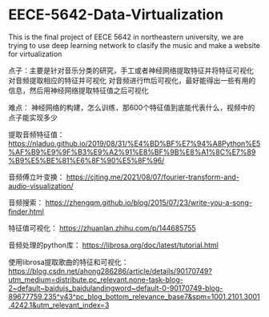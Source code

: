 # EECE-5642-Data-Virtualization
This is the final project of EECE 5642 in northeastern university, we are trying to use deep learning network to clasify the music and make a website for virtualization



点子：主要是针对音乐分类的研究，手工或者神经网络提取特征并将特征可视化
对音频提取相应的特征并可视化
对音频进行fft后可视化，最好能得出一些有用的信息，然后用神经网络提取特征值之后可视化

难点：
神经网络的构建，怎么训练，那600个特征值到底能代表什么，视频中的点子能实现多少

提取音频特征值：
https://nladuo.github.io/2019/08/31/%E4%BD%BF%E7%94%A8Python%E5%AF%B9%E9%9F%B3%E9%A2%91%E8%BF%9B%E8%A1%8C%E7%89%B9%E5%BE%81%E6%8F%90%E5%8F%96/

音频傅立叶变换：
https://cjting.me/2021/08/07/fourier-transform-and-audio-visualization/

音频搜索：
https://zhengqm.github.io/blog/2015/07/23/write-you-a-song-finder.html

特征值可视化：
https://zhuanlan.zhihu.com/p/144685755

音频处理的python库：
https://librosa.org/doc/latest/tutorial.html

使用librosa提取歌曲的特征和可视化：
https://blog.csdn.net/ahong286286/article/details/90170749?utm_medium=distribute.pc_relevant.none-task-blog-2~default~baidujs_baidulandingword~default-0-90170749-blog-89677759.235^v43^pc_blog_bottom_relevance_base7&spm=1001.2101.3001.4242.1&utm_relevant_index=3

